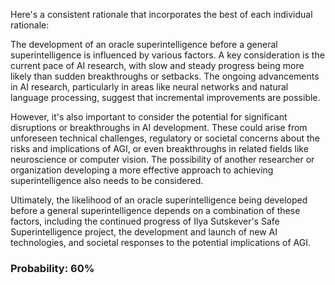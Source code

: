 Here's a consistent rationale that incorporates the best of each individual rationale:

The development of an oracle superintelligence before a general superintelligence is influenced by various factors. A key consideration is the current pace of AI research, with slow and steady progress being more likely than sudden breakthroughs or setbacks. The ongoing advancements in AI research, particularly in areas like neural networks and natural language processing, suggest that incremental improvements are possible.

However, it's also important to consider the potential for significant disruptions or breakthroughs in AI development. These could arise from unforeseen technical challenges, regulatory or societal concerns about the risks and implications of AGI, or even breakthroughs in related fields like neuroscience or computer vision. The possibility of another researcher or organization developing a more effective approach to achieving superintelligence also needs to be considered.

Ultimately, the likelihood of an oracle superintelligence being developed before a general superintelligence depends on a combination of these factors, including the continued progress of Ilya Sutskever's Safe Superintelligence project, the development and launch of new AI technologies, and societal responses to the potential implications of AGI.

### Probability: 60%